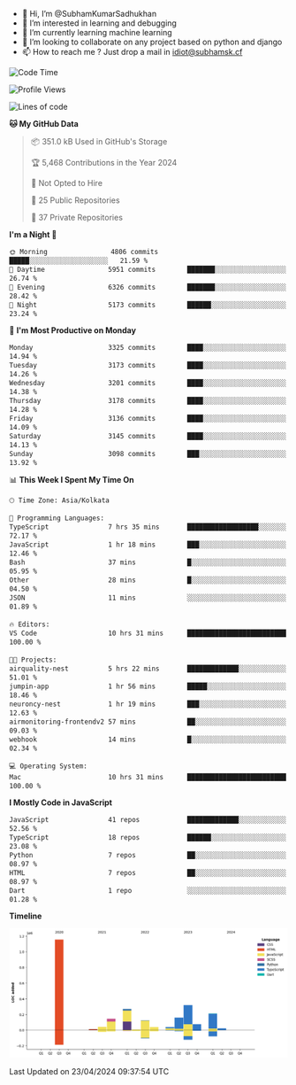 - 👋 Hi, I’m @SubhamKumarSadhukhan
- 👀 I’m interested in learning and debugging
- 🌱 I’m currently learning machine learning
- 💞️ I’m looking to collaborate on any project based on python and django
- 📫 How to reach me ?
      Just drop a mail in idiot@subhamsk.cf

<!---
SubhamKumarSadhukhan/SubhamKumarSadhukhan is a ✨ special ✨ repository because its `README.md` (this file) appears on your GitHub profile.
You can click the Preview link to take a look at your changes.
--->


<!--START_SECTION:waka-->
![Code Time](http://img.shields.io/badge/Code%20Time-2%2C132%20hrs%2031%20mins-blue)

![Profile Views](http://img.shields.io/badge/Profile%20Views-0-blue)

![Lines of code](https://img.shields.io/badge/From%20Hello%20World%20I%27ve%20Written-2.6%20million%20lines%20of%20code-blue)

**🐱 My GitHub Data** 

> 📦 351.0 kB Used in GitHub's Storage 
 > 
> 🏆 5,468 Contributions in the Year 2024
 > 
> 🚫 Not Opted to Hire
 > 
> 📜 25 Public Repositories 
 > 
> 🔑 37 Private Repositories 
 > 
**I'm a Night 🦉** 

```text
🌞 Morning                4806 commits        █████░░░░░░░░░░░░░░░░░░░░   21.59 % 
🌆 Daytime                5951 commits        ███████░░░░░░░░░░░░░░░░░░   26.74 % 
🌃 Evening                6326 commits        ███████░░░░░░░░░░░░░░░░░░   28.42 % 
🌙 Night                  5173 commits        ██████░░░░░░░░░░░░░░░░░░░   23.24 % 
```
📅 **I'm Most Productive on Monday** 

```text
Monday                   3325 commits        ████░░░░░░░░░░░░░░░░░░░░░   14.94 % 
Tuesday                  3173 commits        ████░░░░░░░░░░░░░░░░░░░░░   14.26 % 
Wednesday                3201 commits        ████░░░░░░░░░░░░░░░░░░░░░   14.38 % 
Thursday                 3178 commits        ████░░░░░░░░░░░░░░░░░░░░░   14.28 % 
Friday                   3136 commits        ████░░░░░░░░░░░░░░░░░░░░░   14.09 % 
Saturday                 3145 commits        ████░░░░░░░░░░░░░░░░░░░░░   14.13 % 
Sunday                   3098 commits        ███░░░░░░░░░░░░░░░░░░░░░░   13.92 % 
```


📊 **This Week I Spent My Time On** 

```text
🕑︎ Time Zone: Asia/Kolkata

💬 Programming Languages: 
TypeScript               7 hrs 35 mins       ██████████████████░░░░░░░   72.17 % 
JavaScript               1 hr 18 mins        ███░░░░░░░░░░░░░░░░░░░░░░   12.46 % 
Bash                     37 mins             █░░░░░░░░░░░░░░░░░░░░░░░░   05.95 % 
Other                    28 mins             █░░░░░░░░░░░░░░░░░░░░░░░░   04.50 % 
JSON                     11 mins             ░░░░░░░░░░░░░░░░░░░░░░░░░   01.89 % 

🔥 Editors: 
VS Code                  10 hrs 31 mins      █████████████████████████   100.00 % 

🐱‍💻 Projects: 
airquality-nest          5 hrs 22 mins       █████████████░░░░░░░░░░░░   51.01 % 
jumpin-app               1 hr 56 mins        █████░░░░░░░░░░░░░░░░░░░░   18.46 % 
neuroncy-nest            1 hr 19 mins        ███░░░░░░░░░░░░░░░░░░░░░░   12.63 % 
airmonitoring-frontendv2 57 mins             ██░░░░░░░░░░░░░░░░░░░░░░░   09.03 % 
webhook                  14 mins             █░░░░░░░░░░░░░░░░░░░░░░░░   02.34 % 

💻 Operating System: 
Mac                      10 hrs 31 mins      █████████████████████████   100.00 % 
```

**I Mostly Code in JavaScript** 

```text
JavaScript               41 repos            █████████████░░░░░░░░░░░░   52.56 % 
TypeScript               18 repos            ██████░░░░░░░░░░░░░░░░░░░   23.08 % 
Python                   7 repos             ██░░░░░░░░░░░░░░░░░░░░░░░   08.97 % 
HTML                     7 repos             ██░░░░░░░░░░░░░░░░░░░░░░░   08.97 % 
Dart                     1 repo              ░░░░░░░░░░░░░░░░░░░░░░░░░   01.28 % 
```



**Timeline**

![Lines of Code chart](https://raw.githubusercontent.com/SubhamKumarSadhukhan/SubhamKumarSadhukhan/main/assets/bar_graph.png)


 Last Updated on 23/04/2024 09:37:54 UTC
<!--END_SECTION:waka-->
